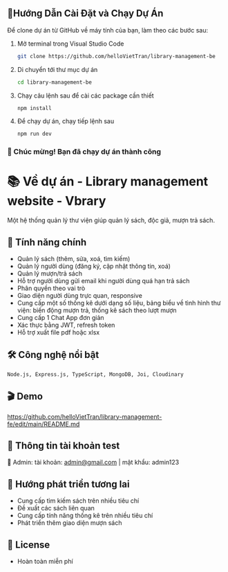 ## 📌Hướng Dẫn Cài Đặt và Chạy Dự Án

Để clone dự án từ GitHub về máy tính của bạn, làm theo các bước sau:

1. Mở terminal trong Visual Studio Code
   ```bash
   git clone https://github.com/helloVietTran/library-management-be
2. Di chuyển tới thư mục dự án
   ```bash
   cd library-management-be

5. Chạy câu lệnh sau để cài các package cần thiết
     ```bash
     npm install
6. Để chạy dự án, chạy tiếp lệnh sau
     ```bash
     npm run dev
     ```
### 🎉 Chúc mừng! Bạn đã chạy dự án thành công 

# 📚 Về dự án - Library management website - Vbrary

Một hệ thống quản lý thư viện giúp quản lý sách, độc giả, mượn trả sách. 

## 🚀 Tính năng chính

- Quản lý sách (thêm, sửa, xoá, tìm kiếm)
- Quản lý người dùng (đăng ký, cập nhật thông tin, xoá)
- Quản lý mượn/trả sách
- Hỗ trợ người dùng gửi email khi người dùng quá hạn trả sách
- Phân quyền theo vai trò
- Giao diện người dùng trực quan, responsive
- Cung cấp một số thống kê dưới dạng số liệu, bảng biểu về tình hình thư viện: biến động mượn trả, thống kê sách theo lượt mượn
- Cung cấp 1 Chat App đơn giản
- Xác thực bằng JWT, refresh token
- Hỗ trợ xuất file pdf hoặc xlsx

## 🛠️ Công nghệ nổi bật
    Node.js, Express.js, TypeScript, MongoDB, Joi, Cloudinary
## 🎬 Demo 
   https://github.com/helloVietTran/library-management-fe/edit/main/README.md
## 👤 Thông tin tài khoản test 
📌 Admin: tài khoản: admin@gmail.com | mật khẩu: admin123

## 📌 Hướng phát triển tương lai
- Cung cấp tìm kiếm sách trên nhiều tiêu chí
- Đề xuất các sách liên quan
- Cung cấp tính năng thống kê trên nhiều tiêu chí
- Phát triển thêm giao diện mượn sách

## 📄 License
- Hoàn toàn miễn phí



   
    
   
   
